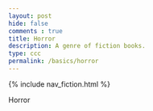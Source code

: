 ```yaml
---
layout: post
hide: false
comments : true
title: Horror
description: A genre of fiction books.
type: ccc
permalink: /basics/horror
---
```


{% include nav_fiction.html %}

Horror